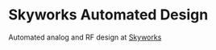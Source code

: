 # Skyworks Automated Design

Automated analog and RF design at [Skyworks](https://www.skyworksinc.com/)
